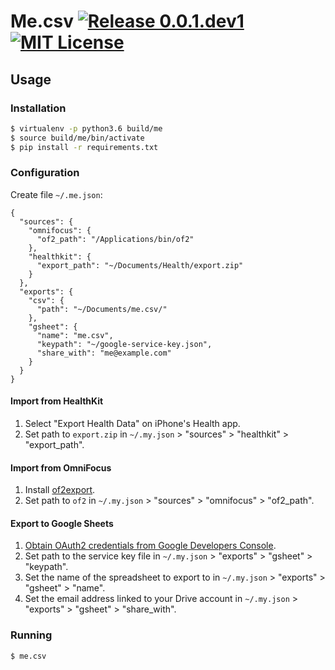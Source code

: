# Me.csv [![Release 0.0.1.dev1](https://img.shields.io/badge/release-0.0.1.dev1-blue.svg?style=flat)](https://github.com/ChrisCummins/me.csv/releases) [![MIT License](https://img.shields.io/badge/license-MIT-blue.svg?style=flat)](https://opensource.org/licenses/MIT)

## Usage

### Installation

```sh
$ virtualenv -p python3.6 build/me
$ source build/me/bin/activate
$ pip install -r requirements.txt
```

### Configuration

Create file `~/.me.json`:

```
{
  "sources": {
    "omnifocus": {
      "of2_path": "/Applications/bin/of2"
    },
    "healthkit": {
      "export_path": "~/Documents/Health/export.zip"
    }
  },
  "exports": {
    "csv": {
      "path": "~/Documents/me.csv/"
    },
    "gsheet": {
      "name": "me.csv",
      "keypath": "~/google-service-key.json",
      "share_with": "me@example.com"
    }
  }
}
```

#### Import from HealthKit

1. Select "Export Health Data" on iPhone's Health app.
2. Set path to `export.zip` in `~/.my.json` > "sources" > "healthkit" > "export_path".

#### Import from OmniFocus

1. Install [of2export](https://github.com/psidnell/ofexport2).
2. Set path to `of2` in `~/.my.json` > "sources" > "omnifocus" > "of2_path".

#### Export to Google Sheets

1. [Obtain OAuth2 credentials from Google Developers Console](http://gspread.readthedocs.io/en/latest/oauth2.html).
2. Set path to the service key file in `~/.my.json` > "exports" > "gsheet" > "keypath".
3. Set the name of the spreadsheet to export to in `~/.my.json` > "exports" > "gsheet" > "name".
4. Set the email address linked to your Drive account in `~/.my.json` > "exports" > "gsheet" > "share_with".

### Running

```
$ me.csv
```
